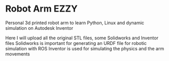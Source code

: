 # Robot Arm EZZY
 Personal 3d printed robot arm to learn Python, Linux and dynamic simulation on Autodesk Inventor

Here I will upload all the original STL files, some Solidworks and Inventor files
Solidworks is important for generating an URDF file for robotic simulation with ROS
Inventor is used for simulating the physics and the arm movements


